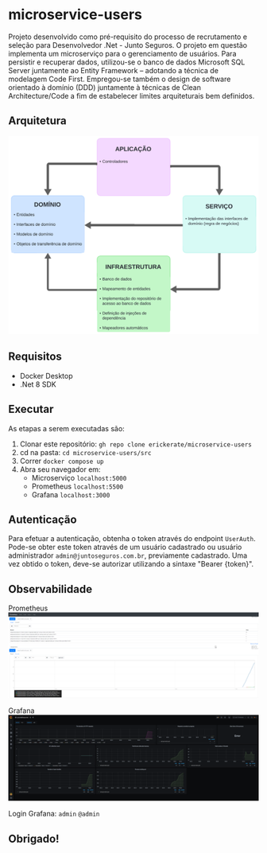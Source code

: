 # microservice-users
Projeto desenvolvido como pré-requisito do processo de recrutamento e seleção para Desenvolvedor .Net - Junto Seguros. O projeto em questão implementa um microserviço para o gerenciamento de usuários. Para persistir e recuperar dados, utilizou-se o banco de dados Microsoft SQL Server juntamente ao Entity Framework – adotando a técnica de modelagem Code First. Empregou-se também o design de software orientado à domínio (DDD) juntamente à técnicas de Clean Architecture/Code a fim de estabelecer limites arquiteturais bem definidos. 

## Arquitetura

![Arquitetura](https://github.com/erickerate/microservice-users/blob/main/assets/Arquitetura.png)

## Requisitos
* Docker Desktop
* .Net 8 SDK

## Executar
As etapas a serem executadas são:
1. Clonar este repositório: `gh repo clone erickerate/microservice-users`
2. cd na pasta: `cd microservice-users/src`
3. Correr `docker compose up`
4. Abra seu navegador em:
   - Microserviço `localhost:5000`
   - Prometheus `localhost:5500`
   - Grafana `localhost:3000`

## Autenticação
Para efetuar a autenticação, obtenha o token através do endpoint `UserAuth`. Pode-se obter este token através de um usuário cadastrado ou usuário administrador `admin@juntoseguros.com.br`, previamente cadastrado. Uma vez obtido o token, deve-se autorizar utilizando a sintaxe "Bearer {token}".

## Observabilidade

Prometheus
![Prometheus](https://github.com/erickerate/microservice-users/blob/main/assets/Prometheus.png)

Grafana
![Grafana](https://github.com/erickerate/microservice-users/blob/main/assets/Grafana.png)

Login Grafana:
`admin`
`@admin`

## Obrigado!

